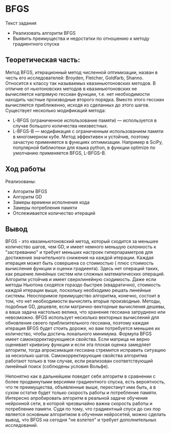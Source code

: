 # BFGS
Текст задания
* Реализовать алгоритм BFGS
* Выявить преимущества и недостатки по отношению к методу градиентного спуска
## Теоретическая часть:

Метод BFGS, итерационный метод численной оптимизации, назван в честь его исследователей: Broyden, Fletcher, Goldfarb, Shanno. Относится к классу так называемых квазиньютоновских методов. В отличие от ньютоновских методов в квазиньютоновских не вычисляется напрямую гессиан функции, т.е. нет необходимости находить частные производные второго порядка. Вместо этого гессиан вычисляется приближенно, исходя из сделанных до этого шагов.
Существует несколько модификаций метода:
* L-BFGS (ограниченное использование памяти) — используется в случае большого количества неизвестных.
* L-BFGS-B — модификация с ограниченным использованием памяти в многомерном кубе.
Метод эффективен и устойчив, поэтому зачастую применяется в функциях оптимизации. Например в SciPy, популярной библиотеки для языка python, в функции optimize по умолчанию применяется BFGS, L-BFGS-B.

## Ход работы
Реализованы:
* Алгоритм BFGS
* Алгоритм GD
* Замеры времени исполнения кода
* Замеры потребления памяти
* Отслеживается количество итераций
## Вывод
BFGS - это квазиньютоновский метод, который сходится за меньшее количество шагов, чем GD, и имеет немного меньшую склонность к "застреванию" и требует меньших настроек гиперпараметров для достижения значительного снижения на каждой итерации. Каждая итерация может быть совершена со стоимостью  ( плюс стоимость вычисления функции и оценки градиента). Здесь нет  операций таких, как решение линейных систем или сложных математических операций. Алгоритм устойчив и имеет сверхлинейную сходимость. Даже если методы Ньютона сходятся гораздо быстрее (квадратично), стоимость каждой итерации выше, поскольку необходимо решать линейные системы. Неоспоримое преимущество алгоритма, конечно, состоит в том, что нет необходимости вычислять вторые производные.
Методы, подобные GD, дешевле, если матрично-векторные вычисления дешевы, а ваша задача настолько велика, что хранение гессиана затруднено или невозможно. BFGS использует несколько векторных вычислений для обновления своего приблизительного гессиана, поэтому каждая итерация BFGS будет стоить дороже, но вам потребуется меньшее их количество, чтобы достичь локального минимума. 
Формула BFGS имеет самокорректирующиеся свойства. Если матрица  не верно оценивает кривизну функции и если эта плохая оценка замедляет алгоритм, тогда апроксимация гессиана стремится исправить ситуацию за несколько шагов. Самокорректирующие свойства алгоритма работают только в том случае, если реализован соответствующий линейный поиск (соблюдены условия Вольфе).

Непонятно как в дальнейшем поведет себя алгоритм в сравнении с более продвинутыми версиями градиентного спуска, есть вероятность, что те преимущества, объявленные выше, перестанут ими быть, а в сухом остатке будет только скорость работы и потребление памяти. Интересно апробировать алгоритм в реальной задаче обучения нейронной сети, в которой чрезвычайно важна скорость работы и потребление памяти. Судя по тому, что градиентный спуск до сих пор является основным алгоритмом в обучении нейросетей, можно сделать вывод, что BFGS на сегодня "не взлетел" и требует дополнительных исследований.

